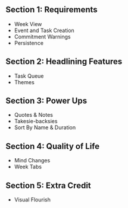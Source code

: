 ## Section 1: Requirements
- Week View
- Event and Task Creation
- Commitment Warnings
- Persistence

## Section 2: Headlining Features
- Task Queue
- Themes

## Section 3: Power Ups
- Quotes & Notes
- Takesie-backsies
- Sort By Name & Duration

## Section 4: Quality of Life
- Mind Changes
- Week Tabs

## Section 5: Extra Credit
- Visual Flourish